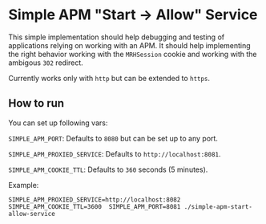 # Simple APM "Start -> Allow" Service
This simple implementation should help debugging and testing of applications
relying on working with an APM. It should help implementing the right behavior
working with the `MRHSession` cookie and working with the ambigous `302`
redirect.

Currently works only with `http` but can be extended to `https`.

## How to run
You can set up following vars:

`SIMPLE_APM_PORT`: Defaults to `8080` but can be set up to any port.

`SIMPLE_APM_PROXIED_SERVICE`: Defaults to `http://localhost:8081`.

`SIMPLE_APM_COOKIE_TTL`: Defaults to `360` seconds (5 minutes).

Example:
```
SIMPLE_APM_PROXIED_SERVICE=http://localhost:8082  SIMPLE_APM_COOKIE_TTL=3600  SIMPLE_APM_PORT=8081 ./simple-apm-start-allow-service
```